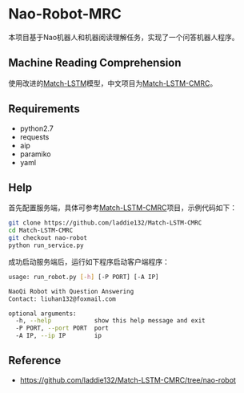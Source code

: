 # Nao-Robot-MRC

本项目基于Nao机器人和机器阅读理解任务，实现了一个问答机器人程序。

## Machine Reading Comprehension
使用改进的[Match-LSTM](https://github.com/laddie132/Match-LSTM)模型，中文项目为[Match-LSTM-CMRC](https://github.com/laddie132/Match-LSTM-CMRC/tree/nao-robot)。

## Requirements
- python2.7
- requests
- aip
- paramiko
- yaml

## Help
首先配置服务端，具体可参考[Match-LSTM-CMRC](https://github.com/laddie132/Match-LSTM-CMRC/tree/nao-robot)项目，示例代码如下：
```bash
git clone https://github.com/laddie132/Match-LSTM-CMRC
cd Match-LSTM-CMRC
git checkout nao-robot
python run_service.py
```

成功启动服务端后，运行如下程序启动客户端程序：
```bash
usage: run_robot.py [-h] [-P PORT] [-A IP]

NaoQi Robot with Question Answering
Contact: liuhan132@foxmail.com

optional arguments:
  -h, --help            show this help message and exit
  -P PORT, --port PORT  port
  -A IP, --ip IP        ip
```

## Reference
- https://github.com/laddie132/Match-LSTM-CMRC/tree/nao-robot
